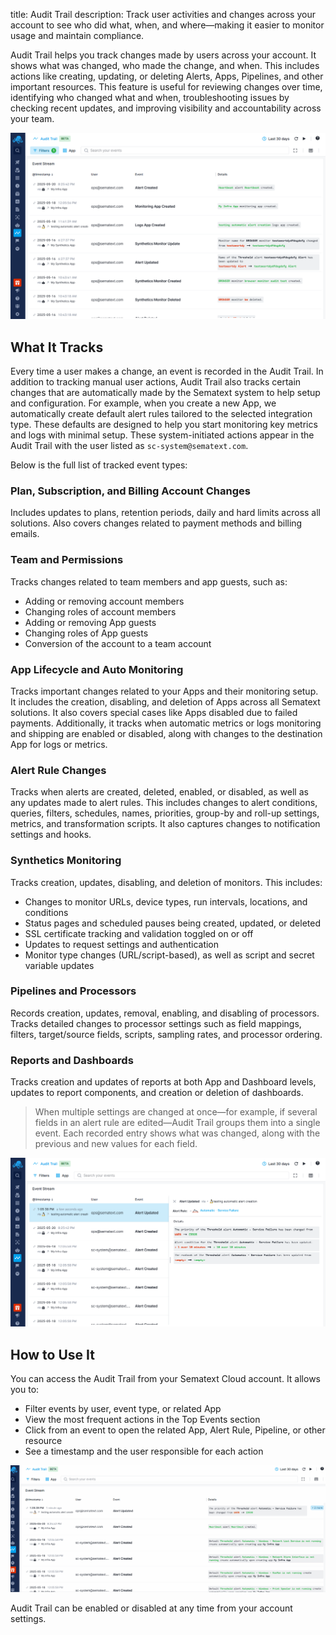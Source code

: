 title: Audit Trail
description: Track user activities and changes across your account to see who did what, when, and where—making it easier to monitor usage and maintain compliance.

Audit Trail helps you track changes made by users across your account. It shows what was changed, who made the change, and when. This includes actions like creating, updating, or deleting Alerts, Apps, Pipelines, and other important resources.
This feature is useful for reviewing changes over time, identifying who changed what and when, troubleshooting issues by checking recent updates, and improving visibility and accountability across your team.

![Audit Trail](/docs/images/guide/audit-trail/audit-trail.png)

## What It Tracks

Every time a user makes a change, an event is recorded in the Audit Trail. In addition to tracking manual user actions, Audit Trail also tracks certain changes that are automatically made by the Sematext system to help setup and configuration. For example, when you create a new App, we automatically create default alert rules tailored to the selected integration type. These defaults are designed to help you start monitoring key metrics and logs with minimal setup. These system-initiated actions appear in the Audit Trail with the user listed as `sc-system@sematext.com`.

Below is the full list of tracked event types:

### Plan, Subscription, and Billing Account Changes

Includes updates to plans, retention periods, daily and hard limits across all solutions. Also covers changes related to payment methods and billing emails.

### Team and Permissions

Tracks changes related to team members and app guests, such as:

- Adding or removing account members
- Changing roles of account members
- Adding or removing App guests
- Changing roles of App guests
- Conversion of the account to a team account

### App Lifecycle and Auto Monitoring

Tracks important changes related to your Apps and their monitoring setup. It includes the creation, disabling, and deletion of Apps across all Sematext solutions. It also covers special cases like Apps disabled due to failed payments. Additionally, it tracks when automatic metrics or logs monitoring and shipping are enabled or disabled, along with changes to the destination App for logs or metrics.

### Alert Rule Changes

Tracks when alerts are created, deleted, enabled, or disabled, as well as any updates made to alert rules. This includes changes to alert conditions, queries, filters, schedules, names, priorities, group-by and roll-up settings, metrics, and transformation scripts. It also captures changes to notification settings and hooks.

### Synthetics Monitoring

Tracks creation, updates, disabling, and deletion of monitors. This includes:

- Changes to monitor URLs, device types, run intervals, locations, and conditions
- Status pages and scheduled pauses being created, updated, or deleted
- SSL certificate tracking and validation toggled on or off
- Updates to request settings and authentication
- Monitor type changes (URL/script-based), as well as script and secret variable updates

### Pipelines and Processors

Records creation, updates, removal, enabling, and disabling of processors. Tracks detailed changes to processor settings such as field mappings, filters, target/source fields, scripts, sampling rates, and processor ordering.

###  Reports and Dashboards

Tracks creation and updates of reports at both App and Dashboard levels, updates to report components, and creation or deletion of dashboards.

> When multiple settings are changed at once—for example, if several fields in an alert rule are edited—Audit Trail groups them into a single event. Each recorded entry shows what was changed, along with the previous and new values for each field.

![Audit Trail Flyout](/docs/images/guide/audit-trail/audit-trail-event-flyout.png)

## How to Use It

You can access the Audit Trail from your Sematext Cloud account. It allows you to:

- Filter events by user, event type, or related App
- View the most frequent actions in the Top Events section
- Click from an event to open the related App, Alert Rule, Pipeline, or other resource
- See a timestamp and the user responsible for each action

![Audit Trail Usage](/docs/images/guide/audit-trail/audit-trail-usage.gif)

Audit Trail can be enabled or disabled at any time from your account settings.

